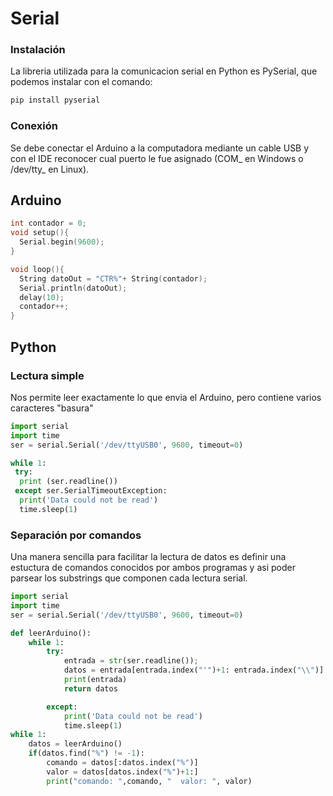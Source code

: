 # Serial
### Instalación
La libreria utilizada para la comunicacion serial en Python es PySerial, que podemos instalar con el comando:
```bash
pip install pyserial
```

### Conexión
Se debe conectar el Arduino a la computadora mediante un cable USB y con el IDE reconocer cual puerto le fue asignado (COM_ en Windows o /dev/tty_ en Linux).



## Arduino
```c++
int contador = 0;
void setup(){
  Serial.begin(9600);
}

void loop(){
  String datoOut = "CTR%"+ String(contador);
  Serial.println(datoOut);
  delay(10);
  contador++;
}
```

## Python
### Lectura simple
Nos permite leer exactamente lo que envia el Arduino, pero contiene varios caracteres "basura"
```python
import serial
import time
ser = serial.Serial('/dev/ttyUSB0', 9600, timeout=0)

while 1:
 try:
  print (ser.readline())
 except ser.SerialTimeoutException:
  print('Data could not be read')
  time.sleep(1)
  ```

### Separación por comandos
Una manera sencilla para facilitar la lectura de datos es definir una estuctura de comandos conocidos por ambos programas y asi poder parsear los substrings que componen cada lectura serial.
```python
import serial
import time
ser = serial.Serial('/dev/ttyUSB0', 9600, timeout=0)

def leerArduino():
    while 1:
        try:
            entrada = str(ser.readline());
            datos = entrada[entrada.index("'")+1: entrada.index("\\")]
            print(entrada)
            return datos

        except:
            print('Data could not be read')
            time.sleep(1)
while 1:
    datos = leerArduino()
    if(datos.find("%") != -1):
        comando = datos[:datos.index("%")]
        valor = datos[datos.index("%")+1:]
        print("comando: ",comando, "  valor: ", valor)

```
